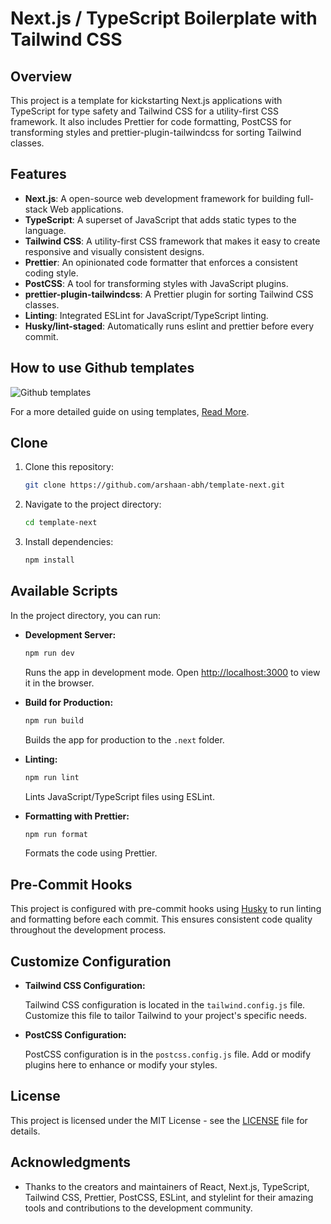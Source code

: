 # Next.js / TypeScript Boilerplate with Tailwind CSS

## Overview

This project is a template for kickstarting Next.js applications with TypeScript for type safety and Tailwind CSS for a utility-first CSS framework. It also includes Prettier for code formatting, PostCSS for transforming styles and prettier-plugin-tailwindcss for sorting Tailwind classes.

## Features

- **Next.js**: A open-source web development framework for building full-stack Web applications.
- **TypeScript**: A superset of JavaScript that adds static types to the language.
- **Tailwind CSS**: A utility-first CSS framework that makes it easy to create responsive and visually consistent designs.
- **Prettier**: An opinionated code formatter that enforces a consistent coding style.
- **PostCSS**: A tool for transforming styles with JavaScript plugins.
- **prettier-plugin-tailwindcss**: A Prettier plugin for sorting Tailwind CSS classes.
- **Linting**: Integrated ESLint for JavaScript/TypeScript linting.
- **Husky/lint-staged**: Automatically runs eslint and prettier before every commit.

## How to use Github templates

![Github templates](https://github.blog/wp-content/uploads/2019/06/repository-template.gif)

For a more detailed guide on using templates, [Read More](https://github.blog/2019-06-06-generate-new-repositories-with-repository-templates/).

## Clone

1. Clone this repository:

   ```bash
   git clone https://github.com/arshaan-abh/template-next.git
   ```

2. Navigate to the project directory:

   ```bash
   cd template-next
   ```

3. Install dependencies:

   ```bash
   npm install
   ```

## Available Scripts

In the project directory, you can run:

- **Development Server:**

  ```bash
  npm run dev
  ```

  Runs the app in development mode. Open [http://localhost:3000](http://localhost:3000) to view it in the browser.

- **Build for Production:**

  ```bash
  npm run build
  ```

  Builds the app for production to the `.next` folder.

- **Linting:**

  ```bash
  npm run lint
  ```

  Lints JavaScript/TypeScript files using ESLint.

- **Formatting with Prettier:**

  ```bash
  npm run format
  ```

  Formats the code using Prettier.

## Pre-Commit Hooks

This project is configured with pre-commit hooks using [Husky](https://github.com/typicode/husky) to run linting and formatting before each commit. This ensures consistent code quality throughout the development process.

## Customize Configuration

- **Tailwind CSS Configuration:**

  Tailwind CSS configuration is located in the `tailwind.config.js` file. Customize this file to tailor Tailwind to your project's specific needs.

- **PostCSS Configuration:**

  PostCSS configuration is in the `postcss.config.js` file. Add or modify plugins here to enhance or modify your styles.

## License

This project is licensed under the MIT License - see the [LICENSE](LICENSE.txt) file for details.

## Acknowledgments

- Thanks to the creators and maintainers of React, Next.js, TypeScript, Tailwind CSS, Prettier, PostCSS, ESLint, and stylelint for their amazing tools and contributions to the development community.

